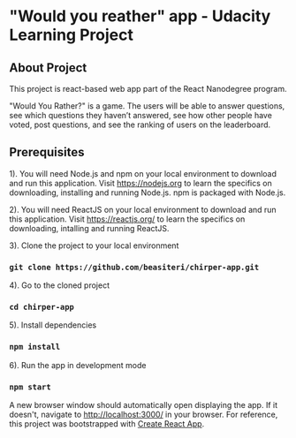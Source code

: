 # "Would you reather" app - Udacity Learning Project

## About Project

This project is react-based web app part of the React Nanodegree program.

"Would You Rather?" is a game. The users will be able to answer questions, see which questions they haven’t answered, see how other people have voted, post questions, and see the ranking of users on the leaderboard.

## Prerequisites
1). You will need Node.js and npm on your local environment to download and run this application. 
Visit https://nodejs.org to learn the specifics on downloading, installing and running Node.js. npm is packaged with Node.js.

2). You will need ReactJS on your local environment to download and run this application. 
Visit https://reactjs.org/ to learn the specifics on downloading, intalling and running ReactJS.

3). Clone the project to your local environment
### `git clone https://github.com/beasiteri/chirper-app.git`

4). Go to the cloned project
### `cd chirper-app`

5). Install dependencies
### `npm install`

6). Run the app in development mode
### `npm start`

A new browser window should automatically open displaying the app.  If it doesn't, navigate to [http://localhost:3000/](http://localhost:3000/) in your browser.
For reference, this project was bootstrapped with [Create React App](https://github.com/facebook/create-react-app).
